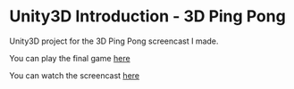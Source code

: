 Unity3D Introduction - 3D Ping Pong
===================================

Unity3D project for the 3D Ping Pong screencast I made.

You can play the final game [here](http://timmlotter.com/files/Unity3DIntroduction_3DPingPong/WebBuild.html)

You can watch the screencast [here](http://youtu.be/LWKJ-D4VlR8)